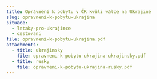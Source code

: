 ```yaml
---
title: Oprávnění k pobytu v ČR kvůli válce na Ukrajině
slug: opravneni-k-pobytu-ukrajina
situace:
  - letaky-pro-ukrajince
  - cestovani
file: opravneni-k-pobytu-ukrajina.pdf
attachments:
  - title: ukrajinsky
    file: opravneni-k-pobytu-ukrajina-ukrajinsky.pdf
  - title: rusky
    file: opravneni-k-pobytu-ukrajina-rusky.pdf
---
```

